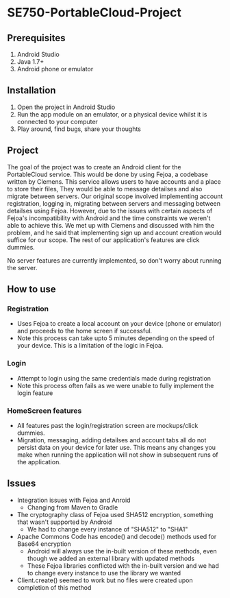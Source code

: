# SE750-PortableCloud-Project

## Prerequisites

1. Android Studio
2. Java 1.7+
3. Android phone or emulator 

## Installation

1. Open the project in Android Studio
2. Run the app module on an emulator, or a physical device whilst it is connected to your computer
3. Play around, find bugs, share your thoughts


## Project

The goal of the project was to create an Android client for the PortableCloud service. This would be done by using Fejoa, a codebase written by Clemens.
This service allows users to have accounts and a place to store their files, They would be able to message detailses and also migrate between servers.
Our original scope involved implementing account registration, logging in, migrating between servers and messaging between detailses using Fejoa.
However, due to the issues with certain aspects of Fejoa's incompatibility with Android and the time constraints we weren't able to achieve this.
We met up with Clemens and discussed with him the problem, and he said that implementing sign up and account creation would suffice for our scope.
The rest of our application's features are click dummies.

No server features are currently implemented, so don't worry about running the server.

## How to use

### Registration

* Uses Fejoa to create a local account on your device (phone or emulator) and proceeds to the home screen if successful. 
* Note this process can take upto 5 minutes depending on the speed of your device. This is a limitation of the logic in Fejoa. 

### Login

* Attempt to login using the same credentials made during registration
* Note this process often fails as we were unable to fully implement the login feature

### HomeScreen features

* All features past the login/registration screen are mockups/click dummies.
* Migration, messaging, adding detailses and account tabs all do not persist data on your device for later use. This means any changes you make when running the application will not show in subsequent runs of the application.

## Issues

* Integration issues with Fejoa and Anroid
    * Changing from Maven to Gradle
* The cryptography class of Fejoa used SHA512 encryption, something that wasn't supported by Android
    * We had to change every instance of "SHA512" to "SHA1"
* Apache Commons Code has encode() and decode() methods used for Base64 encryption
    * Android will always use the in-built version of these methods, even though we added an external library with updated methods
    * These Fejoa libraries conflicted with the in-built version and we had to change every instance to use the library we wanted
* Client.create() seemed to work but no files were created upon completion of this method
    